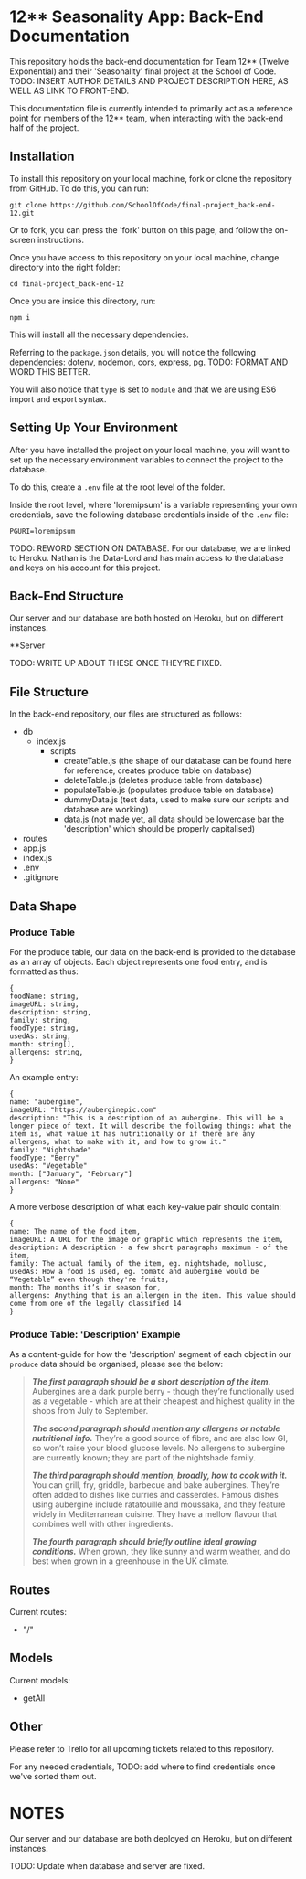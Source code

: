 # 12\*\* Seasonality App: Back-End Documentation

This repository holds the back-end documentation for Team 12\*\* (Twelve Exponential) and their 'Seasonality' final project at the School of Code. TODO: INSERT AUTHOR DETAILS AND PROJECT DESCRIPTION HERE, AS WELL AS LINK TO FRONT-END.

This documentation file is currently intended to primarily act as a reference point for members of the 12\*\* team, when interacting with the back-end half of the project.

## Installation

To install this repository on your local machine, fork or clone the repository from GitHub. To do this, you can run:

```
git clone https://github.com/SchoolOfCode/final-project_back-end-12.git
```

Or to fork, you can press the 'fork' button on this page, and follow the on-screen instructions.

Once you have access to this repository on your local machine, change directory into the right folder:

```
cd final-project_back-end-12
```

Once you are inside this directory, run:

```
npm i
```

This will install all the necessary dependencies.

Referring to the `package.json` details, you will notice the following dependencies: dotenv, nodemon, cors, express, pg. TODO: FORMAT AND WORD THIS BETTER.

You will also notice that `type` is set to `module` and that we are using ES6 import and export syntax.

## Setting Up Your Environment

After you have installed the project on your local machine, you will want to set up the necessary environment variables to connect the project to the database.

To do this, create a `.env` file at the root level of the folder.

Inside the root level, where 'loremipsum' is a variable representing your own credentials, save the following database credentials inside of the `.env` file:

```
PGURI=loremipsum
```

TODO: REWORD SECTION ON DATABASE. For our database, we are linked to Heroku. Nathan is the Data-Lord and has main access to the database and keys on his account for this project.

## Back-End Structure

Our server and our database are both hosted on Heroku, but on different instances.

\*\*Server

TODO: WRITE UP ABOUT THESE ONCE THEY'RE FIXED.

## File Structure

In the back-end repository, our files are structured as follows:

- db
  - index.js
    - scripts
      - createTable.js (the shape of our database can be found here for reference, creates produce table on database)
      - deleteTable.js (deletes produce table from database)
      - populateTable.js (populates produce table on database)
      - dummyData.js (test data, used to make sure our scripts and database are working)
      - data.js (not made yet, all data should be lowercase bar the 'description' which should be properly capitalised)
- routes
- app.js
- index.js
- .env
- .gitignore

## Data Shape

### Produce Table

For the produce table, our data on the back-end is provided to the database as an array of objects. Each object represents one food entry, and is formatted as thus:

```
{
foodName: string,
imageURL: string,
description: string,
family: string,
foodType: string,
usedAs: string,
month: string[],
allergens: string,
}
```

An example entry:

```
{
name: "aubergine",
imageURL: "https://auberginepic.com"
description: "This is a description of an aubergine. This will be a longer piece of text. It will describe the following things: what the item is, what value it has nutritionally or if there are any allergens, what to make with it, and how to grow it."
family: "Nightshade"
foodType: "Berry"
usedAs: "Vegetable"
month: ["January", "February"]
allergens: "None"
}
```

A more verbose description of what each key-value pair should contain:

```
{
name: The name of the food item,
imageURL: A URL for the image or graphic which represents the item,
description: A description - a few short paragraphs maximum - of the item,
family: The actual family of the item, eg. nightshade, mollusc,
usedAs: How a food is used, eg. tomato and aubergine would be “Vegetable” even though they're fruits,
month: The months it’s in season for,
allergens: Anything that is an allergen in the item. This value should come from one of the legally classified 14
}
```

### Produce Table: 'Description' Example

As a content-guide for how the 'description' segment of each object in our `produce` data should be organised, please see the below:

<blockquote>

**_The first paragraph should be a short description of the item._** Aubergines are a dark purple berry - though they’re functionally used as a vegetable - which are at their cheapest and highest quality in the shops from July to September.

**_The second paragraph should mention any allergens or notable nutritional info._** They’re a good source of fibre, and are also low GI, so won’t raise your blood glucose levels. No allergens to aubergine are currently known; they are part of the nightshade family.

**_The third paragraph should mention, broadly, how to cook with it._** You can grill, fry, griddle, barbecue and bake aubergines. They’re often added to dishes like curries and casseroles. Famous dishes using aubergine include ratatouille and moussaka, and they feature widely in Mediterranean cuisine. They have a mellow flavour that combines well with other ingredients.

**_The fourth paragraph should briefly outline ideal growing conditions._** When grown, they like sunny and warm weather, and do best when grown in a greenhouse in the UK climate.

</blockquote>

## Routes

Current routes:

- "/"

## Models

Current models:

- getAll

## Other

Please refer to Trello for all upcoming tickets related to this repository.

For any needed credentials, TODO: add where to find credentials once we've sorted them out.

# NOTES

Our server and our database are both deployed on Heroku, but on different instances.

TODO: Update when database and server are fixed.
